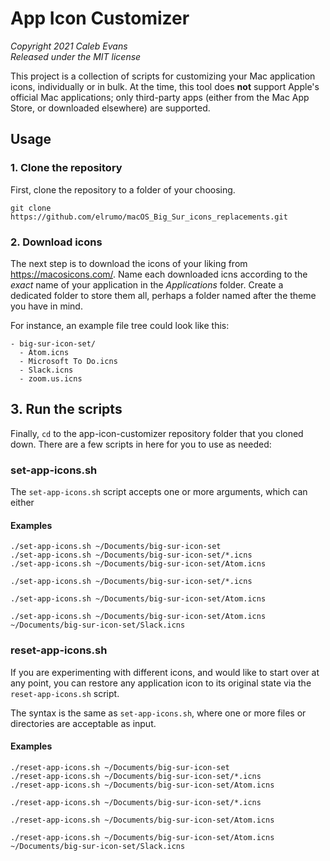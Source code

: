 # App Icon Customizer

*Copyright 2021 Caleb Evans*  
*Released under the MIT license*

This project is a collection of scripts for customizing your Mac application
icons, individually or in bulk. At the time, this tool does **not** support
Apple's official Mac applications; only third-party apps (either from the Mac
App Store, or downloaded elsewhere) are supported.

## Usage

### 1. Clone the repository

First, clone the repository to a folder of your choosing.

```
git clone https://github.com/elrumo/macOS_Big_Sur_icons_replacements.git
```

### 2. Download icons

The next step is to download the icons of your liking from
https://macosicons.com/. Name each downloaded icns according to the _exact_ name
of your application in the _Applications_ folder. Create a dedicated folder to
store them all, perhaps a folder named after the theme you have in mind.

For instance, an example file tree could look like this:

```
- big-sur-icon-set/
  - Atom.icns
  - Microsoft To Do.icns
  - Slack.icns
  - zoom.us.icns
```

## 3. Run the scripts

Finally, `cd` to the app-icon-customizer repository folder that you cloned down.
There are a few scripts in here for you to use as needed:

### set-app-icons.sh

The `set-app-icons.sh` script accepts one or more arguments, which can either 

#### Examples

```
./set-app-icons.sh ~/Documents/big-sur-icon-set
./set-app-icons.sh ~/Documents/big-sur-icon-set/*.icns
./set-app-icons.sh ~/Documents/big-sur-icon-set/Atom.icns
```

```
./set-app-icons.sh ~/Documents/big-sur-icon-set/*.icns
```

```
./set-app-icons.sh ~/Documents/big-sur-icon-set/Atom.icns
```

```
./set-app-icons.sh ~/Documents/big-sur-icon-set/Atom.icns ~/Documents/big-sur-icon-set/Slack.icns
```

### reset-app-icons.sh

If you are experimenting with different icons, and would like to start over at
any point, you can restore any application icon to its original state via the
`reset-app-icons.sh` script.

The syntax is the same as `set-app-icons.sh`, where one or more files or
directories are acceptable as input.

#### Examples

```
./reset-app-icons.sh ~/Documents/big-sur-icon-set
./reset-app-icons.sh ~/Documents/big-sur-icon-set/*.icns
./reset-app-icons.sh ~/Documents/big-sur-icon-set/Atom.icns
```

```
./reset-app-icons.sh ~/Documents/big-sur-icon-set/*.icns
```

```
./reset-app-icons.sh ~/Documents/big-sur-icon-set/Atom.icns
```

```
./reset-app-icons.sh ~/Documents/big-sur-icon-set/Atom.icns ~/Documents/big-sur-icon-set/Slack.icns
```

